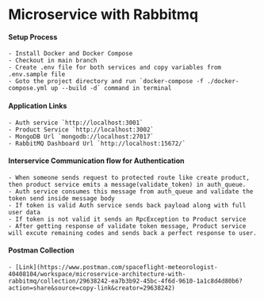 # Microservice with Rabbitmq
#### Setup Process
    - Install Docker and Docker Compose
    - Checkout in main branch
    - Create .env file for both services and copy variables from .env.sample file
    - Goto the project directory and run `docker-compose -f ./docker-compose.yml up --build -d` command in terminal
#### Application Links
    - Auth service `http://localhost:3001`
    - Product Service `http://localhost:3002`
    - MongoDB Url `mongodb://localhost:27017`
    - RabbitMQ Dashboard Url `http://localhost:15672/`
#### Interservice Communication flow for Authentication
    - When someone sends request to protected route like create product, then product service emits a message(validate_token) in auth_queue.
    - Auth service consumes this message from auth_queue and validate the token send inside message body
    - If token is valid Auth service sends back payload along with full user data
    - If token is not valid it sends an RpcException to Product service
    - After getting response of validate token message, Product service will excute remaining codes and sends back a perfect response to user.
#### Postman Collection
    - [Link](https://www.postman.com/spaceflight-meteorologist-40408104/workspace/microservice-architecture-with-rabbitmq/collection/29638242-ea7b3b92-45bc-4f6d-9610-1a1c8d4d80b6?action=share&source=copy-link&creator=29638242)
